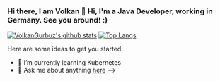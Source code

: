 ### Hi there, I am Volkan 👋 Hi, I'm a Java Developer, working in Germany. See you around! :)

[![VolkanGurbuz's github stats](https://github-readme-stats.vercel.app/api?username=volkangurbuz)](https://github.com/volkangurbuz/github-readme-stats) [![Top Langs](https://github-readme-stats.vercel.app/api/top-langs/?username=volkangurbuz&layout=compact)](https://github.com/volkangurbuz/github-readme-stats)


Here are some ideas to get you started:

- 🌱 I’m currently learning Kubernetes
- 💬 Ask me about anything [here](https://github.com/volkangurbuz/volkangurbuz/issues)
-->
